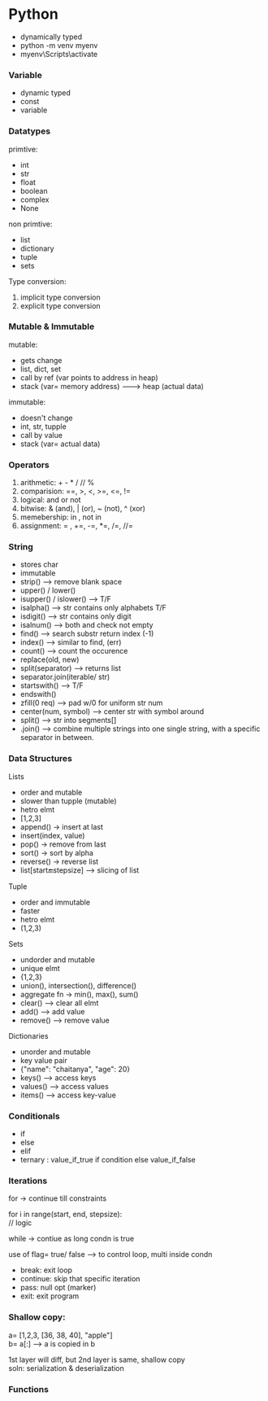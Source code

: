 # Python
- dynamically typed 
- python -m venv myenv
- myenv\Scripts\activate    


### Variable
- dynamic typed
- const
- variable

### Datatypes

primtive:
- int
- str
- float
- boolean
- complex
- None

non primtive:
- list 
- dictionary
- tuple
- sets

Type conversion:  
1. implicit type conversion
2. explicit type conversion

### Mutable & Immutable

mutable:
- gets change
- list, dict, set
- call by ref (var points to address in heap)
- stack (var= memory address) ---> heap (actual data)

immutable:
- doesn't change
- int, str, tupple
- call by value
- stack (var= actual data)


### Operators
1. arithmetic: + - * / // %
2. comparision: ==, >, <, >=, <=, !=
3. logical: and or not
4. bitwise: & (and), | (or), ~ (not), ^ (xor)
5. memebership: in , not in
6. assignment: = , +=, -=, *=, /=, //=


### String
- stores char
- immutable
- strip() --> remove blank space
- upper() / lower()
- isupper() / islower() --> T/F
- isalpha() --> str contains only alphabets T/F
- isdigit() --> str contains only digit
- isalnum() --> both and check not empty
- find() --> search substr return index (-1)
- index() --> similar to find, (err)
- count() --> count the occurence
- replace(old, new)
- split(separator) --> returns list
- separator.join(iterable/ str) 
- startswith() --> T/F
- endswith()
- zfill(0 req) --> pad w/0 for uniform str num
- center(num, symbol)  --> center str with symbol around
- split() --> str into segments[]
- .join() --> combine multiple strings into one single string, with a specific separator in between.

 
### Data Structures

Lists
- order and mutable
- slower than tupple (mutable)
- hetro elmt
- [1,2,3]
- append() -> insert at last
- insert(index, value)
- pop() -> remove from last
- sort() -> sort by alpha
- reverse() -> reverse list
- list[start:end:stepsize] --> slicing of list

Tuple
- order and immutable
- faster
- hetro elmt
- (1,2,3)

Sets
- undorder and mutable
- unique elmt
- {1,2,3}
- union(), intersection(), difference()
- aggregate fn -> min(), max(), sum()
- clear() --> clear all elmt
- add() --> add value
- remove() --> remove value

Dictionaries
- unorder and mutable
- key value pair
- {"name": "chaitanya", "age": 20}
- keys() --> access keys
- values() --> access values
- items() --> access key-value

### Conditionals
- if 
- else
- elif
- ternary : value_if_true if condition else value_if_false


### Iterations

for -> continue till constraints

for i in range(start, end, stepsize):   
// logic

while -> contiue as long condn is true   

use of flag= true/ false --> to control loop, multi inside condn  


- break: exit loop
- continue: skip that specific iteration
- pass: null opt (marker)
- exit: exit program

### Shallow copy:
a= [1,2,3, [36, 38, 40], "apple"]   
b= a[:] --> a is copied in b    

1st layer will diff, but 2nd layer is same, shallow copy   
soln: serialization & deserialization


### Functions
